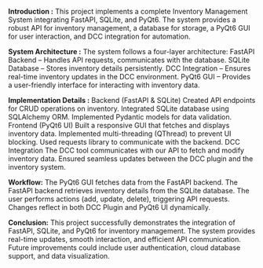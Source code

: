 **Introduction :**
This project implements a complete Inventory Management System integrating FastAPI, SQLite, and PyQt6. The system provides a robust API for inventory management, a database for storage, a PyQt6 GUI for user interaction, and DCC integration for automation.

**System Architecture :**
The system follows a four-layer architecture:
  FastAPI Backend – Handles API requests, communicates with the database.
  SQLite Database – Stores inventory details persistently.
  DCC Integration – Ensures real-time inventory updates in the DCC environment.
  PyQt6 GUI – Provides a user-friendly interface for interacting with inventory data.

**Implementation Details :**
Backend (FastAPI & SQLite)
  Created API endpoints for CRUD operations on inventory.
  Integrated SQLite database using SQLAlchemy ORM.
  Implemented Pydantic models for data validation.
Frontend (PyQt6 UI)
  Built a responsive GUI that fetches and displays inventory data.
  Implemented multi-threading (QThread) to prevent UI blocking.
  Used requests library to communicate with the backend.
DCC Integration
   The DCC tool communicates with our API to fetch and modify inventory data.
  Ensured seamless updates between the DCC plugin and the inventory system.

**Workflow:**
The PyQt6 GUI fetches data from the FastAPI backend.
The FastAPI backend retrieves inventory details from the SQLite database.
The user performs actions (add, update, delete), triggering API requests.
Changes reflect in both DCC Plugin and PyQt6 UI dynamically.

**Conclusion:**
This project successfully demonstrates the integration of FastAPI, SQLite, and PyQt6 for inventory management. The system provides real-time updates, smooth interaction, and efficient API communication. Future improvements could include user authentication, cloud database support, and data visualization.
